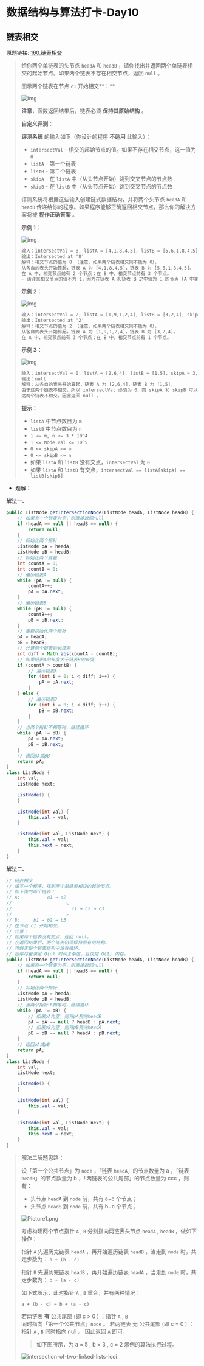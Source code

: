 # 数据结构与算法打卡-Day10

## 链表相交

原题链接: [160.链表相交](https://leetcode-cn.com/problems/intersection-of-two-linked-lists/)

> 给你两个单链表的头节点 `headA` 和 `headB` ，请你找出并返回两个单链表相交的起始节点。如果两个链表不存在相交节点，返回 `null` 。
>
> 图示两个链表在节点 `c1` 开始相交**：**
>
> ![img](https://cdn.jsdelivr.net/gh/hiheya/images@master/img/160_statement.png)
>
> **注意**，函数返回结果后，链表必须 **保持其原始结构** 。
>
> **自定义评测：**
>
> **评测系统** 的输入如下（你设计的程序 **不适用** 此输入）：
>
> - `intersectVal` - 相交的起始节点的值。如果不存在相交节点，这一值为 `0`
> - `listA` - 第一个链表
> - `listB` - 第二个链表
> - `skipA` - 在 `listA` 中（从头节点开始）跳到交叉节点的节点数
> - `skipB` - 在 `listB` 中（从头节点开始）跳到交叉节点的节点数
>
> 评测系统将根据这些输入创建链式数据结构，并将两个头节点 `headA` 和 `headB` 传递给你的程序。如果程序能够正确返回相交节点，那么你的解决方案将被 **视作正确答案** 。
>
>  
>
> **示例 1：**
>
> ![img](https://cdn.jsdelivr.net/gh/hiheya/images@master/img/160_example_1_1.png)
>
> ```tex
> 输入：intersectVal = 8, listA = [4,1,8,4,5], listB = [5,6,1,8,4,5], skipA = 2, skipB = 3
> 输出：Intersected at '8'
> 解释：相交节点的值为 8 （注意，如果两个链表相交则不能为 0）。
> 从各自的表头开始算起，链表 A 为 [4,1,8,4,5]，链表 B 为 [5,6,1,8,4,5]。
> 在 A 中，相交节点前有 2 个节点；在 B 中，相交节点前有 3 个节点。
> — 请注意相交节点的值不为 1，因为在链表 A 和链表 B 之中值为 1 的节点 (A 中第二个节点和 B 中第三个节点) 是不同的节点。换句话说，它们在内存中指向两个不同的位置，而链表 A 和链表 B 中值为 8 的节点 (A 中第三个节点，B 中第四个节点) 在内存中指向相同的位置。
> ```
>
>  
>
> **示例 2：**
>
> ![img](https://assets.leetcode.com/uploads/2021/03/05/160_example_2.png)
>
> ```tex
> 输入：intersectVal = 2, listA = [1,9,1,2,4], listB = [3,2,4], skipA = 3, skipB = 1
> 输出：Intersected at '2'
> 解释：相交节点的值为 2 （注意，如果两个链表相交则不能为 0）。
> 从各自的表头开始算起，链表 A 为 [1,9,1,2,4]，链表 B 为 [3,2,4]。
> 在 A 中，相交节点前有 3 个节点；在 B 中，相交节点前有 1 个节点。
> ```
>
> **示例 3：**
>
> ![img](https://assets.leetcode-cn.com/aliyun-lc-upload/uploads/2018/12/14/160_example_3.png)
>
> ```tex
> 输入：intersectVal = 0, listA = [2,6,4], listB = [1,5], skipA = 3, skipB = 2
> 输出：null
> 解释：从各自的表头开始算起，链表 A 为 [2,6,4]，链表 B 为 [1,5]。
> 由于这两个链表不相交，所以 intersectVal 必须为 0，而 skipA 和 skipB 可以是任意值。
> 这两个链表不相交，因此返回 null 。
> ```
>
>  
>
> **提示：**
>
> - `listA` 中节点数目为 `m`
> - `listB` 中节点数目为 `n`
> - `1 <= m, n <= 3 * 10^4`
> - `1 <= Node.val <= 10^5`
> - `0 <= skipA <= m`
> - `0 <= skipB <= n`
> - 如果 `listA` 和 `listB` 没有交点，`intersectVal` 为 `0`
> - 如果 `listA` 和 `listB` 有交点，`intersectVal == listA[skipA] == listB[skipB]`

- 题解：

解法一、

```java
public ListNode getIntersectionNode(ListNode headA, ListNode headB) {
    // 如果有一个链表为空，则直接返回null
    if (headA == null || headB == null) {
        return null;
    }
    // 初始化两个指针
    ListNode pA = headA;
    ListNode pB = headB;
    // 初始化两个变量
    int countA = 0;
    int countB = 0;
    // 遍历链表A
    while (pA != null) {
        countA++;
        pA = pA.next;
    }
    // 遍历链表B
    while (pB != null) {
        countB++;
        pB = pB.next;
    }
    // 重新初始化两个指针
    pA = headA;
    pB = headB;
    // 计算两个链表的长度差
    int diff = Math.abs(countA - countB);
    // 如果链表A的长度大于链表B的长度
    if (countA > countB) {
        // 遍历链表A
        for (int i = 0; i < diff; i++) {
            pA = pA.next;
        }
    } else {
        // 遍历链表B
        for (int i = 0; i < diff; i++) {
            pB = pB.next;
        }
    }
    // 当两个指针不相等时，继续循环
    while (pA != pB) {
        pA = pA.next;
        pB = pB.next;
    }
    // 返回pA或pB
    return pA;
}
class ListNode {
    int val;
    ListNode next;

    ListNode() {
    }

    ListNode(int val) {
        this.val = val;
    }

    ListNode(int val, ListNode next) {
        this.val = val;
        this.next = next;
    }
}
```

解法二、

```java
// 链表相交
// 编写一个程序，找到两个单链表相交的起始节点。
// 如下面的两个链表：
// A:          a1 → a2
//                    ↘
//                      c1 → c2 → c3
//                    ↗
// B:     b1 → b2 → b3
// 在节点 c1 开始相交。
// 注意：
// 如果两个链表没有交点，返回 null。
// 在返回结果后，两个链表仍须保持原有的结构。
// 可假定整个链表结构中没有循环。
// 程序尽量满足 O(n) 时间复杂度，且仅用 O(1) 内存。
public ListNode getIntersectionNode(ListNode headA, ListNode headB) {
    // 如果有一个链表为空，则直接返回null
    if (headA == null || headB == null) {
        return null;
    }
    // 初始化两个指针
    ListNode pA = headA;
    ListNode pB = headB;
    // 当两个指针不相等时，继续循环
    while (pA != pB) {
        // 如果pA为空，则将pA指向headB
        pA = pA == null ? headB : pA.next;
        // 如果pB为空，则将pB指向headA
        pB = pB == null ? headA : pB.next;
    }
    // 返回pA或pB
    return pA;
}
class ListNode {
    int val;
    ListNode next;

    ListNode() {
    }

    ListNode(int val) {
        this.val = val;
    }

    ListNode(int val, ListNode next) {
        this.val = val;
        this.next = next;
    }
}
```

> 解法二解题思路：
>
> 设「第一个公共节点」为 `node` ，「链表 `headA`」的节点数量为 a ，「链表 `headB`」的节点数量为 b ，「两链表的公共尾部」的节点数量为 ccc ，则有：
>
> - 头节点 `headA` 到 `node` 前，共有 a−c 个节点；
> - 头节点 `headB` 到 `node` 前，共有 b−c 个节点；
>
> ![Picture1.png](https://cdn.jsdelivr.net/gh/hiheya/images@master/img/1615224578-EBRtwv-Picture1.png)
>
>
> 考虑构建两个节点指针 `A` , `B` 分别指向两链表头节点 `headA` , `headB` ，做如下操作：
>
> 指针 `A` 先遍历完链表 `headA` ，再开始遍历链表 `headB` ，当走到 `node` 时，共走步数为：
> `a + (b - c)`
>
> 指针 `B` 先遍历完链表 `headB` ，再开始遍历链表 `headA` ，当走到 `node` 时，共走步数为：
> `b + (a - c)`
>
> 如下式所示，此时指针 `A` , `B` 重合，并有两种情况：
>
> `a + (b - c) = b + (a - c)`
>
> 若两链表 **有** 公共尾部 (即 c > 0 ) ：指针 `A` , `B` 同时指向「第一个公共节点」`node` 。
> 若两链表 无 公共尾部 (即 c = 0 ) ：指针 `A` , `B` 同时指向 null 。
> 因此返回 `A` 即可。
>
> > 如下图所示，为 a = 5 , b = 3 , c = 2 示例的算法执行过程。
>
> 
>
> ![intersection-of-two-linked-lists-lcci](https://cdn.jsdelivr.net/gh/hiheya/images@master/img/intersection-of-two-linked-lists-lcci.gif)

